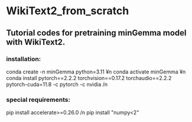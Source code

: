 # WikiText2_from_scratch
## Tutorial codes for pretraining minGemma model with WikiText2.

### installation:
conda create -n minGemma python=3.11 ¥n
conda activate minGemma ¥n
conda install pytorch==2.2.2 torchvision==0.17.2 torchaudio==2.2.2 pytorch-cuda=11.8 -c pytorch -c nvidia /n

### special requirements:
pip install accelerate>=0.26.0 /n
pip install "numpy<2"
